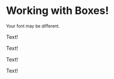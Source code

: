 <!DOCTYPE html>
<html lang="en">
  <head>
    <meta charset="UTF-8" />
    <title>Box Model</title>
    <link href="css/style.css" rel="stylesheet" />
  </head>

  <body>
    <h1>Working with Boxes!</h1>
    <p><small>Your font may be different.</small></p>

  <div id="box01">
      <p>Text!</p>
    </div>

  <div id="box02">
     <p>Text!</p>
    </div>

  <div id="box03">
      <p>Text!</p>
    </div>

  <div id="box04">
      <p>Text!</p>
    </div>

  </body>
</html>
